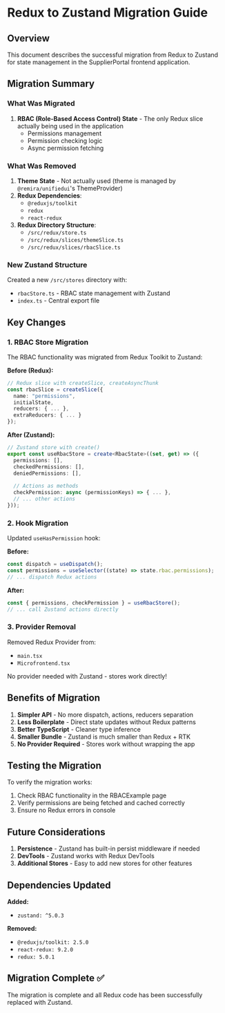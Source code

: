 # Redux to Zustand Migration Guide

## Overview
This document describes the successful migration from Redux to Zustand for state management in the SupplierPortal frontend application.

## Migration Summary

### What Was Migrated
1. **RBAC (Role-Based Access Control) State** - The only Redux slice actually being used in the application
   - Permissions management
   - Permission checking logic
   - Async permission fetching

### What Was Removed
1. **Theme State** - Not actually used (theme is managed by `@remira/unifiedui`'s ThemeProvider)
2. **Redux Dependencies**:
   - `@reduxjs/toolkit`
   - `redux`
   - `react-redux`
3. **Redux Directory Structure**:
   - `/src/redux/store.ts`
   - `/src/redux/slices/themeSlice.ts`
   - `/src/redux/slices/rbacSlice.ts`

### New Zustand Structure
Created a new `/src/stores` directory with:
- `rbacStore.ts` - RBAC state management with Zustand
- `index.ts` - Central export file

## Key Changes

### 1. RBAC Store Migration
The RBAC functionality was migrated from Redux Toolkit to Zustand:

**Before (Redux):**
```typescript
// Redux slice with createSlice, createAsyncThunk
const rbacSlice = createSlice({
  name: "permissions",
  initialState,
  reducers: { ... },
  extraReducers: { ... }
});
```

**After (Zustand):**
```typescript
// Zustand store with create()
export const useRbacStore = create<RbacState>((set, get) => ({
  permissions: [],
  checkedPermissions: [],
  deniedPermissions: [],
  
  // Actions as methods
  checkPermission: async (permissionKeys) => { ... },
  // ... other actions
}));
```

### 2. Hook Migration
Updated `useHasPermission` hook:

**Before:**
```typescript
const dispatch = useDispatch();
const permissions = useSelector((state) => state.rbac.permissions);
// ... dispatch Redux actions
```

**After:**
```typescript
const { permissions, checkPermission } = useRbacStore();
// ... call Zustand actions directly
```

### 3. Provider Removal
Removed Redux Provider from:
- `main.tsx`
- `Microfrontend.tsx`

No provider needed with Zustand - stores work directly!

## Benefits of Migration

1. **Simpler API** - No more dispatch, actions, reducers separation
2. **Less Boilerplate** - Direct state updates without Redux patterns
3. **Better TypeScript** - Cleaner type inference
4. **Smaller Bundle** - Zustand is much smaller than Redux + RTK
5. **No Provider Required** - Stores work without wrapping the app

## Testing the Migration

To verify the migration works:
1. Check RBAC functionality in the RBACExample page
2. Verify permissions are being fetched and cached correctly
3. Ensure no Redux errors in console

## Future Considerations

1. **Persistence** - Zustand has built-in persist middleware if needed
2. **DevTools** - Zustand works with Redux DevTools
3. **Additional Stores** - Easy to add new stores for other features

## Dependencies Updated

**Added:**
- `zustand: ^5.0.3`

**Removed:**
- `@reduxjs/toolkit: 2.5.0`
- `react-redux: 9.2.0`
- `redux: 5.0.1`

## Migration Complete ✅

The migration is complete and all Redux code has been successfully replaced with Zustand.